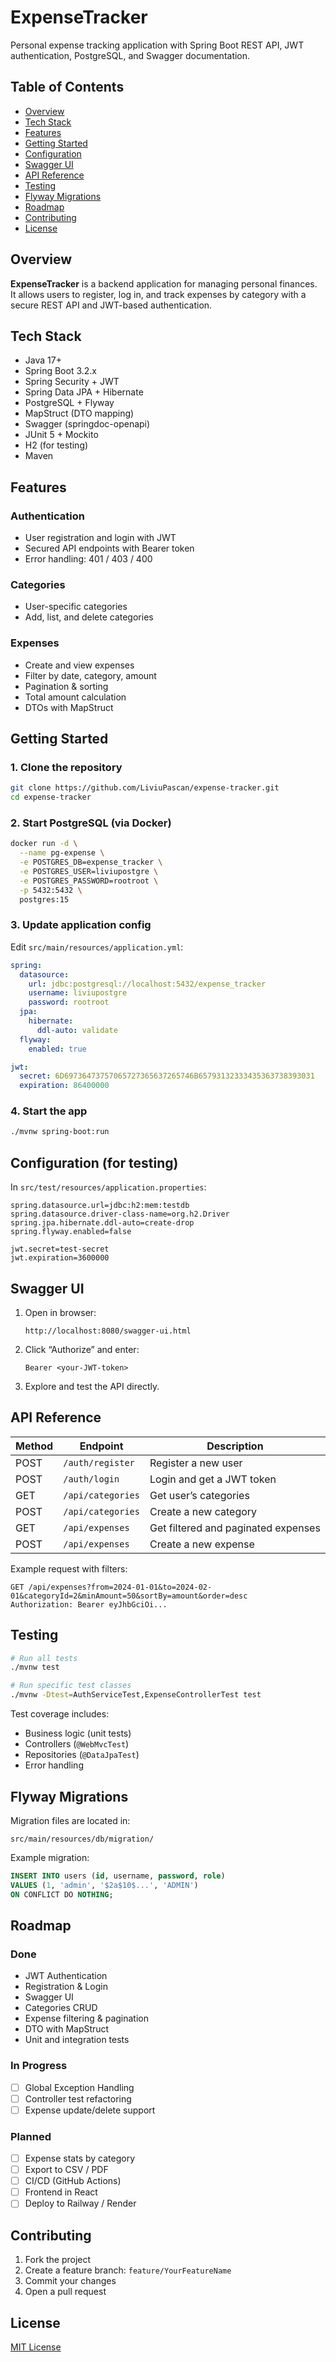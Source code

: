 # ExpenseTracker

Personal expense tracking application with Spring Boot REST API, JWT authentication, PostgreSQL, and Swagger documentation.

## Table of Contents

- [Overview](#overview)  
- [Tech Stack](#tech-stack)  
- [Features](#features)  
- [Getting Started](#getting-started)  
- [Configuration](#configuration)  
- [Swagger UI](#swagger-ui)  
- [API Reference](#api-reference)  
- [Testing](#testing)  
- [Flyway Migrations](#flyway-migrations)  
- [Roadmap](#roadmap)  
- [Contributing](#contributing)  
- [License](#license)  

## Overview

**ExpenseTracker** is a backend application for managing personal finances.  
It allows users to register, log in, and track expenses by category with a secure REST API and JWT-based authentication.

## Tech Stack

- Java 17+
- Spring Boot 3.2.x
- Spring Security + JWT
- Spring Data JPA + Hibernate
- PostgreSQL + Flyway
- MapStruct (DTO mapping)
- Swagger (springdoc-openapi)
- JUnit 5 + Mockito
- H2 (for testing)
- Maven

## Features

### Authentication

- User registration and login with JWT
- Secured API endpoints with Bearer token
- Error handling: 401 / 403 / 400

### Categories

- User-specific categories
- Add, list, and delete categories

### Expenses

- Create and view expenses
- Filter by date, category, amount
- Pagination & sorting
- Total amount calculation
- DTOs with MapStruct

## Getting Started

### 1. Clone the repository

```bash
git clone https://github.com/LiviuPascan/expense-tracker.git
cd expense-tracker
```

### 2. Start PostgreSQL (via Docker)

```bash
docker run -d \
  --name pg-expense \
  -e POSTGRES_DB=expense_tracker \
  -e POSTGRES_USER=liviupostgre \
  -e POSTGRES_PASSWORD=rootroot \
  -p 5432:5432 \
  postgres:15
```

### 3. Update application config

Edit `src/main/resources/application.yml`:

```yaml
spring:
  datasource:
    url: jdbc:postgresql://localhost:5432/expense_tracker
    username: liviupostgre
    password: rootroot
  jpa:
    hibernate:
      ddl-auto: validate
  flyway:
    enabled: true

jwt:
  secret: 6D69736473757065727365637265746B65793132333435363738393031
  expiration: 86400000
```

### 4. Start the app

```bash
./mvnw spring-boot:run
```

## Configuration (for testing)

In `src/test/resources/application.properties`:

```properties
spring.datasource.url=jdbc:h2:mem:testdb
spring.datasource.driver-class-name=org.h2.Driver
spring.jpa.hibernate.ddl-auto=create-drop
spring.flyway.enabled=false

jwt.secret=test-secret
jwt.expiration=3600000
```

## Swagger UI

1. Open in browser:  
   ```
   http://localhost:8080/swagger-ui.html
   ```

2. Click “Authorize” and enter:
   ```
   Bearer <your-JWT-token>
   ```

3. Explore and test the API directly.

## API Reference

| Method | Endpoint           | Description                                  |
|--------|--------------------|----------------------------------------------|
| POST   | `/auth/register`   | Register a new user                          |
| POST   | `/auth/login`      | Login and get a JWT token                    |
| GET    | `/api/categories`  | Get user’s categories                        |
| POST   | `/api/categories`  | Create a new category                        |
| GET    | `/api/expenses`    | Get filtered and paginated expenses         |
| POST   | `/api/expenses`    | Create a new expense                         |

Example request with filters:

```
GET /api/expenses?from=2024-01-01&to=2024-02-01&categoryId=2&minAmount=50&sortBy=amount&order=desc
Authorization: Bearer eyJhbGciOi...
```

## Testing

```bash
# Run all tests
./mvnw test

# Run specific test classes
./mvnw -Dtest=AuthServiceTest,ExpenseControllerTest test
```

Test coverage includes:

- Business logic (unit tests)
- Controllers (`@WebMvcTest`)
- Repositories (`@DataJpaTest`)
- Error handling

## Flyway Migrations

Migration files are located in:

```
src/main/resources/db/migration/
```

Example migration:

```sql
INSERT INTO users (id, username, password, role)
VALUES (1, 'admin', '$2a$10$...', 'ADMIN')
ON CONFLICT DO NOTHING;
```

## Roadmap

### Done

- JWT Authentication
- Registration & Login
- Swagger UI
- Categories CRUD
- Expense filtering & pagination
- DTO with MapStruct
- Unit and integration tests

### In Progress

- [ ] Global Exception Handling
- [ ] Controller test refactoring
- [ ] Expense update/delete support

### Planned

- [ ] Expense stats by category
- [ ] Export to CSV / PDF
- [ ] CI/CD (GitHub Actions)
- [ ] Frontend in React
- [ ] Deploy to Railway / Render

## Contributing

1. Fork the project  
2. Create a feature branch: `feature/YourFeatureName`  
3. Commit your changes  
4. Open a pull request  

## License

[MIT License](LICENSE)


